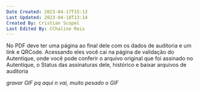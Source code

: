 ```yaml
---
Date Created: 2023-04-17T15:13
Last Updated: 2023-04-18T13:14
Created By: Cristian Scopel
Last Edited By: CChaline Reis
---
```

No PDF deve ter uma página ao final dele com os dados de auditoria e um link e QRCode. Acessando eles você cai na página de validação do Autentique, onde você pode conferir o arquivo original que foi assinado no Autentique, o Status das assinaturas dele, histórico e baixar arquivos de auditoria

  

*gravar GIF pq aqui n vai, muito pesado o GIF*